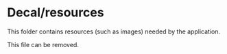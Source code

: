 # Decal/resources

This folder contains resources (such as images) needed by the application. 

This file can be removed.
